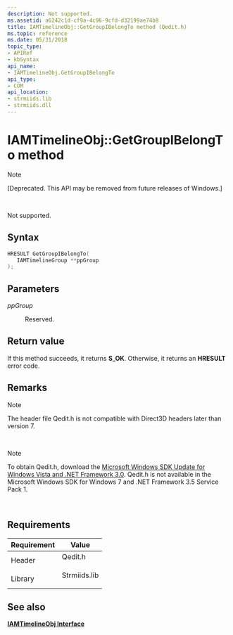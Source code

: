 ```yaml
---
description: Not supported.
ms.assetid: a6242c1d-cf9a-4c96-9cfd-d32199ae74b8
title: IAMTimelineObj::GetGroupIBelongTo method (Qedit.h)
ms.topic: reference
ms.date: 05/31/2018
topic_type: 
- APIRef
- kbSyntax
api_name: 
- IAMTimelineObj.GetGroupIBelongTo
api_type: 
- COM
api_location: 
- strmiids.lib
- strmiids.dll
---
```


# IAMTimelineObj::GetGroupIBelongTo method

> [!Note]  
> \[Deprecated. This API may be removed from future releases of Windows.\]

 

Not supported.

## Syntax


```C++
HRESULT GetGroupIBelongTo(
   IAMTimelineGroup **ppGroup
);
```



## Parameters

<dl> <dt>

*ppGroup* 
</dt> <dd>

Reserved.

</dd> </dl>

## Return value

If this method succeeds, it returns **S\_OK**. Otherwise, it returns an **HRESULT** error code.

## Remarks

> [!Note]  
> The header file Qedit.h is not compatible with Direct3D headers later than version 7.

 

> [!Note]  
> To obtain Qedit.h, download the [Microsoft Windows SDK Update for Windows Vista and .NET Framework 3.0](https://msdn.microsoft.com/windowsvista/bb980924.aspx). Qedit.h is not available in the Microsoft Windows SDK for Windows 7 and .NET Framework 3.5 Service Pack 1.

 

## Requirements



| Requirement | Value |
|--------------------|-----------------------------------------------------------------------------------------|
| Header<br/>  | <dl> <dt>Qedit.h</dt> </dl>      |
| Library<br/> | <dl> <dt>Strmiids.lib</dt> </dl> |



## See also

<dl> <dt>

[**IAMTimelineObj Interface**](iamtimelineobj.md)
</dt> </dl>

 

 




